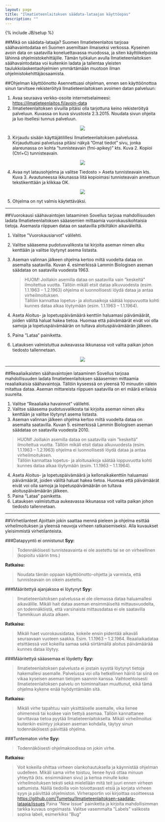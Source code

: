 ```yaml
---
layout: page
title: "Ilmatieteenlaitoksen säädata-lataajan käyttöopas"
description: ""
---
```

{% include JB/setup %}


##Mikä on säädata-lataaja?
Suomen Ilmatieteenlaitos tarjoaa säähavaintodataa eri Suomen asemiltaan ilmaiseksi verkossa. Kyseinen avoin data on saatavilla koneluettavassa muodossa, ja siten käyttökelpoista lähinnä ohjelmistokehittäjille. Tämän työkalun avulla Ilmatieteenlaitoksen säähavaintodataa voi kuitenkin ladata ja tallentaa yleisten taulukkolaskentaohjelmien ymmärtämään muotoon ilman ohjelmistokehittäjäosaamista.

##Ohjelman käyttöönotto
Asennettuasi ohjelman, ennen sen käyttöönottoa sinun tarvitsee rekisteröityä Ilmatieteenlaitoksen avoimen datan palveluun:

 1. Avaa seuraava verkko-osoite internetselaimeesi: https://ilmatieteenlaitos.fi/avoin-data
 2. Ilmatieteenlaitoksen sivuilla pitäisi olla tarjottuna keino rekisteröityä palveluun. Kuvassa on kuva sivustosta 2.3.2015. Noudata sivun ohjeita ja luo itsellesi tunnus palveluun. 
    
<div style="text-align:center"><img src ="../assets/images/fmi_guide1.png" /></div>

 3. Kirjaudu sisään käyttäjätilillesi Ilmatieteenlaitoksen palvelussa. Kirjauduttuasi palvelussa pitäisi näkyä ”Omat tiedot” sivu, jonka alareunassa on kohta ”tunnisteavain (fmi-apikey)” kts. Kuva 2. Kopioi (Ctrl+C) tunnisteavain. 
    
<div style="text-align:center"><img src ="../assets/images/fmi_guide2.png" /></div>

 4. Avaa nyt latausohjelma ja valitse Tiedosto > Aseta tunnisteavain kts. Kuva 3. Avautuneessa ikkunassa liitä kopioimasi tunnisteavain annettuun tekstikenttään ja klikkaa OK. 
    
<div style="text-align:center"><img src ="../assets/images/fmi_guide3.png" /></div>

 5. Ohjelma on nyt valmis käytettäväksi.


----------

##Vuorokausi säähavaintojen lataaminen
Sovellus tarjoaa mahdollisuuden ladata Ilmatieteenlaitoksen sääasemien mittaamia vuorokausikohtaisia 
tietoja. Asemasta riippuen dataa on saatavilla pitkiltäkin aikaväleiltä. 

1.  Valitse ”Vuorokausiarvot” välilehti. 
2.  Valitse sääasema pudotusvalikosta tai kirjoita aseman nimen alku kenttään ja valitse löytynyt asema   listasta. 
3.  Aseman valinnan jälkeen ohjelma kertoo miltä vuodelta dataa on asemalta saatavilla.  Kuvan 4. esimerkissä Lammin Biologisen aseman säädataa on saatavilla vuodesta 1963. 

	> HUOM! Joillakin asemilla dataa on saatavilla vain ”keskeltä” ilmoitettua 
	vuotta. Tällöin mikäli etsit dataa alkuvuodesta (esim. 1.1.1963 – 
	1.2.1963) ohjelma ei luonnollisesti löydä dataa ja antaa 
	virheilmoituksen.  
	Tällöin kannattaa lopetus- ja aloitusaikoja säätää loppuvuotta kohti 
	kunnes dataa alkaa löytymään (esim. 1.1.1963 – 1.1.1964). 

4.   Aseta Aloitus- ja lopetuspäivämäärä kenttiin haluamasi päivämäärät, joiden väliltä haluat hakea 
tietoa. Huomaa että päivämäärät eivät voi olla samoja ja lopetuspäivämäärän on tultava 
aloituspäivämäärän jälkeen.
5.   Paina ”Lataa” painiketta. 
6. Latauksen valmistuttua aukeavassa ikkunassa voit valita paikan johon tiedosto tallennetaan. 

<div style="text-align:center"><img src ="../assets/images/finnish-screen.png" /></div>


----------


##Reaaliaikaisten säähavaintojen lataaminen 
Sovellus tarjoaa mahdollisuuden ladata Ilmatieteenlaitoksen sääasemien mittaamia reaaliaikaisia 
säähavaintoja. Tällöin kyseessä on yleensä 10 minuutin välein mitattua dataa. Aseman mittareista riippuen 
saatavilla on eri määrä erilaisia suureita.  

 1. Valitse ”Reaaliaika havainnot” välilehti. 
 2. Valitse sääasema pudotusvalikosta tai kirjoita aseman nimen alku kenttään ja valitse löytynyt 
asema listasta.
 3.  Aseman valinnan jälkeen ohjelma kertoo miltä vuodelta dataa on asemalta saatavilla. Kuvan 5. 
esimerkissä Lammin Biologisen aseman säädataa on saatavilla vuodesta 2010.  

> HUOM! Joillakin asemilla dataa on saatavilla vain ”keskeltä” ilmoitettua 
> vuotta. Tällöin mikäli etsit dataa alkuvuodesta (esim. 1.1.1963 – 
> 1.2.1963) ohjelma ei luonnollisesti löydä dataa ja antaa 
> virheilmoituksen.  
> Tällöin kannattaa lopetus- ja aloitusaikoja säätää loppuvuotta kohti 
> kunnes dataa alkaa löytymään (esim. 1.1.1963 – 1.1.1964). 

 4.  Aseta Aloitus- ja lopetuspäivämäärä ja kellonaikakenttiin haluamasi päivämäärät, joiden väliltä 
haluat hakea tietoa. Huomaa että päivämäärät eivät voi olla samoja ja lopetuspäivämäärän on 
tultava aloituspäivämäärän jälkeen. 
 5.  Paina ”Lataa” painiketta. 
 6. Latauksen valmistuttua aukeavassa ikkunassa voit valita paikan johon tiedosto tallennetaan. 


----------


##Virhetilanteet
Ajoittain jokin saattaa mennä pieleen ja ohjelma esittää virheilmoituksen ja yleensä neuvoja virheen 
ratkaisemiseksi. Alla kuvaukset yleisimmistä virhetilanteista. 

###Datapyyntö ei onnistunut 
**Syy:** 

> Todennäköisesti tunnisteavainta ei ole asetettu tai se on virheellinen
> (kopioitu väärin tms.)

**Ratkaisu:**  

> Noudata tämän oppaan käyttöönotto-ohjetta ja varmista, että
> tunnisteavain on oikein  asetettu.

###Määritettyä ajanjaksoa ei löytynyt 
**Syy:**  

> Ilmatieteenlaitoksen palvelussa ei ole olemassa dataa haluamallesi
> aikavälille. Mikäli hait  dataa aseman ensimmäiseltä mittausvuodelta,
> on todennäköistä, että varsinaista  mittausdataa ei ole saatavilla
> Tammikuun alusta alkaen.

**Ratkaisu:**  

> Mikäli haet vuorokausidataa, kokeile ensin pidentää aikaväli
> seuraavaan vuoteen saakka.  Esim. 1.1.1963 – 1.2.1964. Reaaliaikadataa
> etsittäessä voit kokeilla samaa sekä siirtämällä  aloitus päivämäärää
> kunnes dataa löytyy.

###Määritettyä sääasemaa ei löydetty 
**Syy:**  

> Ilmatieteenlaitoksen palvelusta ei jostain syystä löytynyt tietoja
> hakemallesi asemalle.  Palvelussa voi olla hetkellinen häiriö tai
> siinä on vikaa kyseisen aseman tietojen saannin  kanssa.
> Vaihtoehtoisesti Ilmatieteenlaitoksen palvelu on toiminnaltaan
> muuttunut, eikä tämä  ohjelma kykene enää hyödyntämään sitä.

**Ratkaisu:**  

> Mikäli virhe tapahtuu vain yksittäiselle asemalle, vika lienee
> ohimenevä tai koskee vain  tiettyä asemaa. Tällöin kannattanee
> tarvittavaa tietoa pyytää Ilmatieteenlaitokselta. Mikäli 
> virheilmoitus kuitenkin esiintyy jokaisen aseman kohdalla, täytyy
> sinun todennäköisesti  päivittää ohjelma.

###Tuntematon virhe 
**Syy:**  

> Todennäköisesti ohjelmakoodissa on jokin virhe.

**Ratkaisu:**  

> Voit kokeilla ohittaa virheen olankohautuksella ja käynnistää ohjelman
> uudelleen. Mikäli  sama virhe toistuu, lienee hyvä ottaa minuun
> yhteyttä (kts. ensimmäinen sivu) ja kertoa  minulle koko
> virheilmoituksen teksti sekä mielellään mitä teit juuri ennen virheen 
> sattumista. Näillä tiedoilla voin toivottavasti etsiä ja korjata
> virheen syyn ja päivittää  ohjelmiston. Virheraportin voi kirjoittaa osoitteessa https://github.com/Tumetsu/Ilmatieteenlaitoksen-saadata-lataaja/issues 
> Paina "New Issue" painiketta ja kirjoita mahdollisimman tarkka kuvaus ongelmasta. Valitse vasemmalta "Labels" valikosta sopiva labeli, esimerkiksi "Bug"
